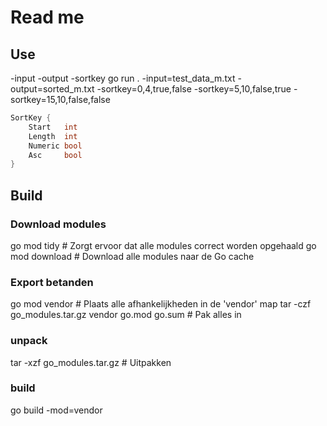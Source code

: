# Read me

## Use

-input -output -sortkey
 go run . -input=test_data_m.txt -output=sorted_m.txt -sortkey=0,4,true,false -sortkey=5,10,false,true -sortkey=15,10,false,false

```go
SortKey {
    Start   int
    Length  int
    Numeric bool
    Asc     bool
}
```

## Build

### Download modules

go mod tidy  # Zorgt ervoor dat alle modules correct worden opgehaald
go mod download  # Download alle modules naar de Go cache

### Export betanden

go mod vendor  # Plaats alle afhankelijkheden in de 'vendor' map
tar -czf go_modules.tar.gz vendor go.mod go.sum  # Pak alles in

### unpack

tar -xzf go_modules.tar.gz  # Uitpakken

### build

go build -mod=vendor
